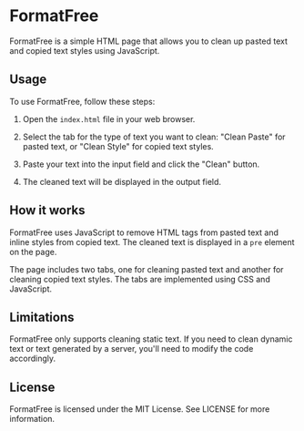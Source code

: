 # FormatFree

FormatFree is a simple HTML page that allows you to clean up pasted text and copied text styles using JavaScript.

## Usage

To use FormatFree, follow these steps:

1. Open the `index.html` file in your web browser.

2. Select the tab for the type of text you want to clean: "Clean Paste" for pasted text, or "Clean Style" for copied text styles.

3. Paste your text into the input field and click the "Clean" button.

4. The cleaned text will be displayed in the output field.

## How it works

FormatFree uses JavaScript to remove HTML tags from pasted text and inline styles from copied text. The cleaned text is displayed in a `pre` element on the page.

The page includes two tabs, one for cleaning pasted text and another for cleaning copied text styles. The tabs are implemented using CSS and JavaScript.

## Limitations

FormatFree only supports cleaning static text. If you need to clean dynamic text or text generated by a server, you'll need to modify the code accordingly.

## License

FormatFree is licensed under the MIT License. See LICENSE for more information.
